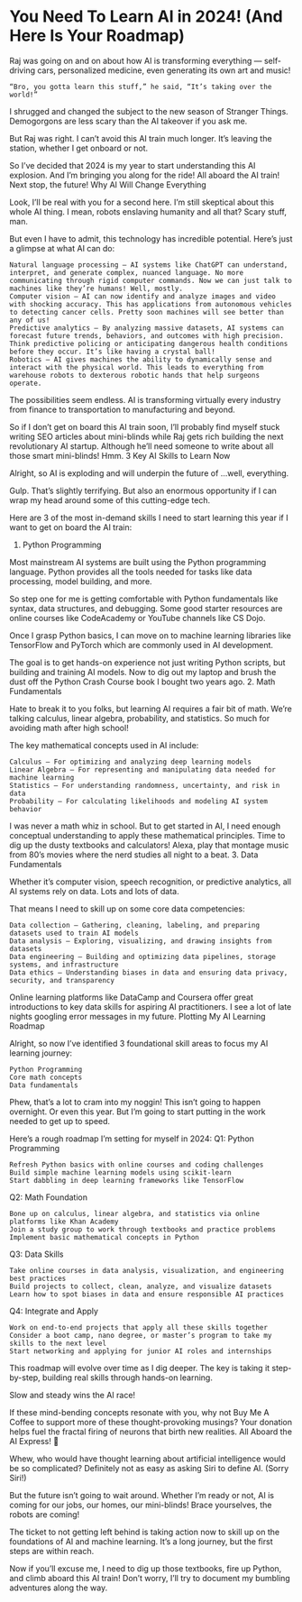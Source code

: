 # You Need To Learn AI in 2024! (And Here Is Your Roadmap)

Raj was going on and on about how AI is transforming everything — self-driving cars, personalized medicine, even generating its own art and music!

    “Bro, you gotta learn this stuff,” he said, “It’s taking over the world!”

I shrugged and changed the subject to the new season of Stranger Things. Demogorgons are less scary than the AI takeover if you ask me.

But Raj was right. I can’t avoid this AI train much longer. It’s leaving the station, whether I get onboard or not.

So I’ve decided that 2024 is my year to start understanding this AI explosion. And I’m bringing you along for the ride! All aboard the AI train! Next stop, the future!
Why AI Will Change Everything

Look, I’ll be real with you for a second here. I’m still skeptical about this whole AI thing. I mean, robots enslaving humanity and all that? Scary stuff, man.

But even I have to admit, this technology has incredible potential. Here’s just a glimpse at what AI can do:

    Natural language processing — AI systems like ChatGPT can understand, interpret, and generate complex, nuanced language. No more communicating through rigid computer commands. Now we can just talk to machines like they’re humans! Well, mostly.
    Computer vision — AI can now identify and analyze images and video with shocking accuracy. This has applications from autonomous vehicles to detecting cancer cells. Pretty soon machines will see better than any of us!
    Predictive analytics — By analyzing massive datasets, AI systems can forecast future trends, behaviors, and outcomes with high precision. Think predictive policing or anticipating dangerous health conditions before they occur. It’s like having a crystal ball!
    Robotics — AI gives machines the ability to dynamically sense and interact with the physical world. This leads to everything from warehouse robots to dexterous robotic hands that help surgeons operate.

The possibilities seem endless. AI is transforming virtually every industry from finance to transportation to manufacturing and beyond.

So if I don’t get on board this AI train soon, I’ll probably find myself stuck writing SEO articles about mini-blinds while Raj gets rich building the next revolutionary AI startup. Although he’ll need someone to write about all those smart mini-blinds! Hmm.
3 Key AI Skills to Learn Now

Alright, so AI is exploding and will underpin the future of …well, everything.

Gulp. That’s slightly terrifying. But also an enormous opportunity if I can wrap my head around some of this cutting-edge tech.

Here are 3 of the most in-demand skills I need to start learning this year if I want to get on board the AI train:
1. Python Programming

Most mainstream AI systems are built using the Python programming language. Python provides all the tools needed for tasks like data processing, model building, and more.

So step one for me is getting comfortable with Python fundamentals like syntax, data structures, and debugging. Some good starter resources are online courses like CodeAcademy or YouTube channels like CS Dojo.

Once I grasp Python basics, I can move on to machine learning libraries like TensorFlow and PyTorch which are commonly used in AI development.

The goal is to get hands-on experience not just writing Python scripts, but building and training AI models. Now to dig out my laptop and brush the dust off the Python Crash Course book I bought two years ago.
2. Math Fundamentals

Hate to break it to you folks, but learning AI requires a fair bit of math. We’re talking calculus, linear algebra, probability, and statistics. So much for avoiding math after high school!

The key mathematical concepts used in AI include:

    Calculus — For optimizing and analyzing deep learning models
    Linear Algebra — For representing and manipulating data needed for machine learning
    Statistics — For understanding randomness, uncertainty, and risk in data
    Probability — For calculating likelihoods and modeling AI system behavior

I was never a math whiz in school. But to get started in AI, I need enough conceptual understanding to apply these mathematical principles. Time to dig up the dusty textbooks and calculators! Alexa, play that montage music from 80’s movies where the nerd studies all night to a beat.
3. Data Fundamentals

Whether it’s computer vision, speech recognition, or predictive analytics, all AI systems rely on data. Lots and lots of data.

That means I need to skill up on some core data competencies:

    Data collection — Gathering, cleaning, labeling, and preparing datasets used to train AI models
    Data analysis — Exploring, visualizing, and drawing insights from datasets
    Data engineering — Building and optimizing data pipelines, storage systems, and infrastructure
    Data ethics — Understanding biases in data and ensuring data privacy, security, and transparency

Online learning platforms like DataCamp and Coursera offer great introductions to key data skills for aspiring AI practitioners. I see a lot of late nights googling error messages in my future.
Plotting My AI Learning Roadmap

Alright, so now I’ve identified 3 foundational skill areas to focus my AI learning journey:

    Python Programming
    Core math concepts
    Data fundamentals

Phew, that’s a lot to cram into my noggin! This isn’t going to happen overnight. Or even this year. But I’m going to start putting in the work needed to get up to speed.

Here’s a rough roadmap I’m setting for myself in 2024:
Q1: Python Programming

    Refresh Python basics with online courses and coding challenges
    Build simple machine learning models using scikit-learn
    Start dabbling in deep learning frameworks like TensorFlow

Q2: Math Foundation

    Bone up on calculus, linear algebra, and statistics via online platforms like Khan Academy
    Join a study group to work through textbooks and practice problems
    Implement basic mathematical concepts in Python

Q3: Data Skills

    Take online courses in data analysis, visualization, and engineering best practices
    Build projects to collect, clean, analyze, and visualize datasets
    Learn how to spot biases in data and ensure responsible AI practices

Q4: Integrate and Apply

    Work on end-to-end projects that apply all these skills together
    Consider a boot camp, nano degree, or master’s program to take my skills to the next level
    Start networking and applying for junior AI roles and internships

This roadmap will evolve over time as I dig deeper. The key is taking it step-by-step, building real skills through hands-on learning.

Slow and steady wins the AI race!

If these mind-bending concepts resonate with you, why not Buy Me A Coffee to support more of these thought-provoking musings? Your donation helps fuel the fractal firing of neurons that birth new realities.
All Aboard the AI Express! 🚂

Whew, who would have thought learning about artificial intelligence would be so complicated? Definitely not as easy as asking Siri to define AI. (Sorry Siri!)

But the future isn’t going to wait around. Whether I’m ready or not, AI is coming for our jobs, our homes, our mini-blinds! Brace yourselves, the robots are coming!

The ticket to not getting left behind is taking action now to skill up on the foundations of AI and machine learning. It’s a long journey, but the first steps are within reach.

Now if you’ll excuse me, I need to dig up those textbooks, fire up Python, and climb aboard this AI train! Don’t worry, I’ll try to document my bumbling adventures along the way.

